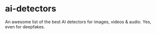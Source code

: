 # ai-detectors
An awesome list of the best AI detectors for images, videos &amp; audio. Yes, even for deepfakes.
